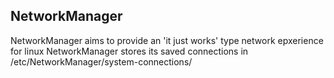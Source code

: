 ## NetworkManager

NetworkManager aims to provide an 'it just works' type network epxerience for linux
NetworkManager stores its saved connections in /etc/NetworkManager/system-connections/